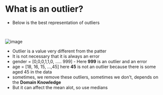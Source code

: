 # What is an outlier?

- Below is the best representation of outliers
<br/>

![image](https://github.com/user-attachments/assets/53c6ea2a-65f4-4169-991c-49e9d99730f2)

- Outlier is a value very different from the patter
- It is not necessary that it is always an error
- gender = [0,0,0,1,1,0, ..... 999] - Here **999** is an outlier and an error
- age = [18, 16, 15, ...,45] here **45** is not an outlier because there is some aged 45 in the data
- sometimes, we remove these outliers, sometimes we don't, depends on the **Domain Knowledge**
- But it can affect the mean alot, so use medians
